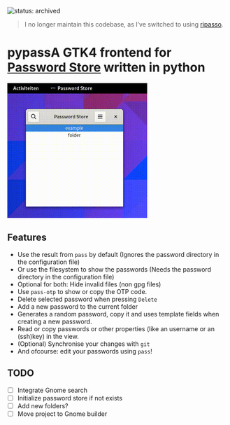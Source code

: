 
![status: archived](https://img.shields.io/badge/status-archived-red)

> I no longer maintain this codebase, as I’ve switched to using [ripasso](https://github.com/cortex/ripasso).

# pypassA GTK4 frontend for [Password Store](https://www.passwordstore.org/) written in python


![demo](demo.gif)

## Features
 - Use the result from `pass` by default (Ignores the password directory in the configuration file)
 - Or use the filesystem to show the passwords (Needs the password directory in the configuration file)
 - Optional for both: Hide invalid files (non gpg files)
 - Use `pass-otp` to show or copy the OTP code.
 - Delete selected password when pressing `Delete`
 - Add a new password to the current folder
 - Generates a random password, copy it and uses template fields when creating a new password.
 - Read or copy passwords or other properties (like an username or an (ssh)key) in the view.
 - (Optional) Synchronise your changes with `git`
 - And ofcourse: edit your passwords using `pass`!

## TODO
 - [ ] Integrate Gnome search
 - [ ] Initialize password store if not exists
 - [ ] Add new folders?
 - [ ] Move project to Gnome builder

